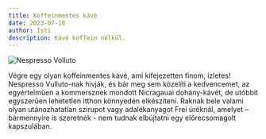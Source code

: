 ```yaml
---
title: Koffeinmentes kávé
date: 2023-07-18
author: Isti
description: Kávé koffein nélkül.
---
```

![Nespresso Volluto](../images/volluto.png)

Végre egy olyan koffeinmentes kávé, ami kifejezetten finom, ízletes! Nespresso Vulluto-nak hívják, és bár meg sem közelíti a kedvencemet, az egyértelműen a kommersznek mondott Nicragauai dohány-kávét, de utóbbit egyszerűen lehetetlen itthon könnyedén elkészíteni. Raknak bele valami olyan utánozhatatlan szirupot vagy adalékanyagot Frei úréknál, amelyet – bármennyire is szeretnék - nem tudnak elbújtatni egy előrecsomagolt kapszulában.
